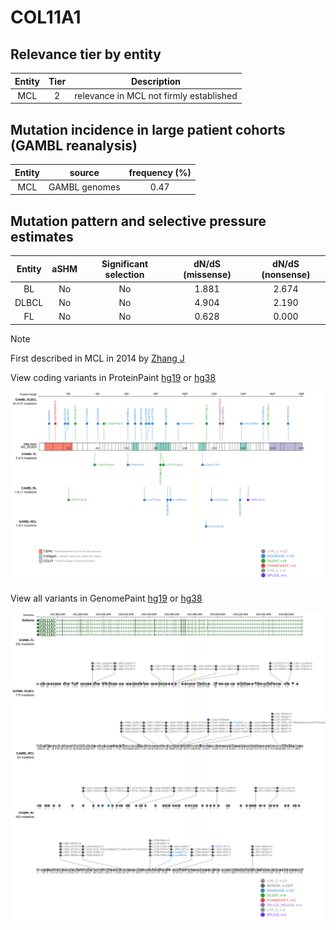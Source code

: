 # COL11A1

## Relevance tier by entity

|Entity|Tier|Description                            |
|:------:|:----:|---------------------------------------|
|MCL   |2   |relevance in MCL not firmly established|

## Mutation incidence in large patient cohorts (GAMBL reanalysis)

|Entity|source       |frequency (%)|
|:------:|:-------------:|:-------------:|
|MCL   |GAMBL genomes|0.47         |

## Mutation pattern and selective pressure estimates

|Entity|aSHM|Significant selection|dN/dS (missense)|dN/dS (nonsense)|
|:------:|:----:|:---------------------:|:----------------:|:----------------:|
|BL    |No  |No                   |1.881           |2.674           |
|DLBCL |No  |No                   |4.904           |2.190           |
|FL    |No  |No                   |0.628           |0.000           |


> [!NOTE]
> First described in MCL in 2014 by [Zhang J](https://pubmed.ncbi.nlm.nih.gov/24682267)


View coding variants in ProteinPaint [hg19](https://www.bcgsc.ca/downloads/morinlab/GAMBL/test/genes/COL11A1_protein.html)  or [hg38](https://www.bcgsc.ca/downloads/morinlab/GAMBL/test/genes/COL11A1_protein_hg38.html)

![image](images/proteinpaint/COL11A1_NM_001854.svg)

View all variants in GenomePaint [hg19](https://www.bcgsc.ca/downloads/morinlab/GAMBL/test/genes/COL11A1.html)  or [hg38](https://www.bcgsc.ca/downloads/morinlab/GAMBL/test/genes/COL11A1_hg38.html)

![image](images/proteinpaint/COL11A1.svg)
